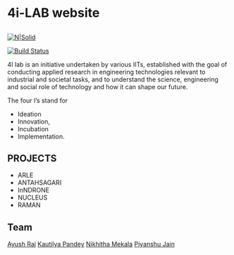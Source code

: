 # 4i-LAB website
##

[![N|Solid](https://www.iitg.ac.in/stud/gymkhana/technical/assets/img/resources/4iLogo.png)](https://nodesource.com/products/nsolid)

[![Build Status](https://travis-ci.org/joemccann/dillinger.svg?branch=master)](https://travis-ci.org/joemccann/dillinger)

4I lab is an initiative undertaken by various IITs, established with the goal of conducting applied research in engineering technologies relevant to industrial and societal tasks, and to understand the science, engineering and social role of technology and how it can shape our future. 

The four I’s stand for 
- Ideation
- Innovation, 
- Incubation
- Implementation.

## PROJECTS

- ARLE
- ANTAHSAGARI
- InNDRONE
- NUCLEUS
- RAMAN

## Team

[Ayush Raj](https://www.linkedin.com/in/ayushraj159/) 
[Kautilya Pandey](https://www.linkedin.com/in/kautilya-pandey-880b13197/)
[Nikhitha Mekala](https://www.linkedin.com/in/nikhitha-mekala-530867196/)
[Piyanshu Jain](https://www.linkedin.com/in/piyanshu-jain-2a2a19196/)
